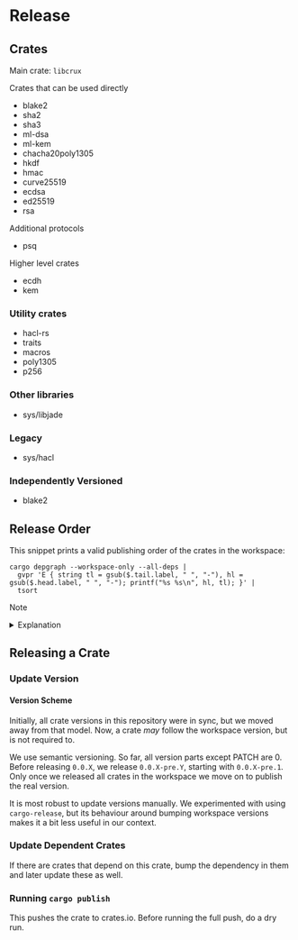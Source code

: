 # Release


## Crates

Main crate: `libcrux`

Crates that can be used directly
- blake2
- sha2
- sha3
- ml-dsa
- ml-kem
- chacha20poly1305
- hkdf
- hmac
- curve25519
- ecdsa
- ed25519
- rsa

Additional protocols
- psq

Higher level crates
- ecdh
- kem

### Utility crates

- hacl-rs
- traits
- macros
- poly1305
- p256

### Other libraries

- sys/libjade

### Legacy

- sys/hacl

### Independently Versioned

- blake2

## Release Order

This snippet prints a valid publishing order of the crates in the workspace:

```
cargo depgraph --workspace-only --all-deps |
  gvpr 'E { string tl = gsub($.tail.label, " ", "-"), hl = gsub($.head.label, " ", "-"); printf("%s %s\n", hl, tl); }' |
  tsort
```

> [!NOTE]
> <details><summary>Explanation</summary>
>
>   - `cargo depgraph --workspace-only --all-deps` generates a graph of all dependencies of crates in the workspace in the graphviz dot format
>   - the `gvpr` script translates the graph into a representation that `tsort` can handle
>      - i.e. lines of "$dependency $dependent" - we want the dependencies to come before
>   - `tsort` performs topological sorting
>
> Requires [cargo-depgraph] and [graphviz] to be installed. On Linux you probably want to install graphviz through your distribution.
>
> [cargo-depgraph]: https://github.com/jplatte/cargo-depgraph
> [graphviz]: https://graphviz.org/download/
>
> </details>

## Releasing a Crate

### Update Version

#### Version Scheme

Initially, all crate versions in this repository were in sync, but we moved away
from that model. Now, a crate _may_ follow the workspace version, but is not
required to.

We use semantic versioning. So far, all version parts except PATCH are 0. Before
releasing `0.0.X`, we release `0.0.X-pre.Y`, starting with `0.0.X-pre.1`. Only
once we released all crates in the workspace we move on to publish the real
version.


It is most robust to update versions manually. We experimented with using
`cargo-release`, but its behaviour around bumping workspace versions makes it a
bit less useful in our context.

### Update Dependent Crates

If there are crates that depend on this crate, bump the dependency in them and
later update these as well.

### Running `cargo publish`

This pushes the crate to crates.io. Before running the full push, do a dry run.
